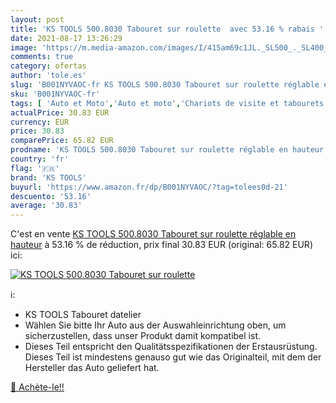 ```yaml
---
layout: post
title: 'KS TOOLS 500.8030 Tabouret sur roulette  avec 53.16 % rabais '
date: 2021-08-17 13:26:29
image: 'https://m.media-amazon.com/images/I/415am69c1JL._SL500_._SL400_.jpg'
comments: true
category: ofertas
author: 'tole.es'
slug: 'B001NYVAOC-fr KS TOOLS 500.8030 Tabouret sur roulette réglable en hauteur'
sku: 'B001NYVAOC-fr'
tags: [ 'Auto et Moto','Auto et moto','Chariots de visite et tabourets à roulettes','Outils et dépannage','ks tools','Équipements garage et atelier', ]
actualPrice: 30.83 EUR
currency: EUR
price: 30.83
comparePrice: 65.82 EUR
prodname: 'KS TOOLS 500.8030 Tabouret sur roulette réglable en hauteur'
country: 'fr'
flag: '🇫🇷'
brand: 'KS TOOLS'
buyurl: 'https://www.amazon.fr/dp/B001NYVAOC/?tag=tolees0d-21'
descuento: '53.16'
average: '30.83'
---
```


C'est en vente [KS TOOLS 500.8030 Tabouret sur roulette réglable en hauteur](https://www.amazon.fr/dp/B001NYVAOC/?tag=tolees0d-21)  à  53.16 % de réduction, prix final  30.83 EUR (original: 65.82 EUR) ici:

[![KS TOOLS 500.8030 Tabouret sur roulette ](https://m.media-amazon.com/images/I/415am69c1JL._SL500_._SL400_.jpg)](https://www.amazon.fr/dp/B001NYVAOC/?tag=tolees0d-21)

ℹ️:

- KS TOOLS Tabouret datelier
- Wählen Sie bitte Ihr Auto aus der Auswahleinrichtung oben, um sicherzustellen, dass unser Produkt damit kompatibel ist.
- Dieses Teil entspricht den Qualitätsspezifikationen der Erstausrüstung. Dieses Teil ist mindestens genauso gut wie das Originalteil, mit dem der Hersteller das Auto geliefert hat.

[🛒 Achète-le!!](https://www.amazon.fr/dp/B001NYVAOC/?tag=tolees0d-21)
